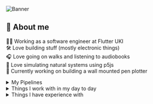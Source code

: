 <!-- Useful links -->
<!-- https://simpleicons.org/ -->
<!-- https://zzetao.github.io/awesome-github-profile/ -->


![Banner](https://i.imgur.com/BXIsTp4.png)

## 🧑 About me
🧑‍💻 Working as a software engineer at Flutter UKI<br/>
🛠️ Love building stuff (mostly electronic things)<br/>
🎧 Love going on walks and listening to audiobooks<br/>
📐 Love simulating natural systems using p5js<br/>
🔭 Currently working on building a wall mounted pen plotter<br/>

<details>
  <summary>My Pipelines</br></summary>

  KavaNest Client  
[![Live pipeline](https://github.com/InvisiBug/kavanest-client/actions/workflows/live.yaml/badge.svg)](https://github.com/InvisiBug/kavanest-client/actions/workflows/live.yaml&kill_cache=1)
[![Test pipeline](https://github.com/InvisiBug/kavanest-client/actions/workflows/test.yaml/badge.svg)](https://github.com/InvisiBug/kavanest-client/actions/workflows/test.yaml&kill_cache=1)

  KavaNest API  
[![Live pipeline](https://github.com/InvisiBug/kavanest-api/actions/workflows/live.yaml/badge.svg)](https://github.com/InvisiBug/kavanest-api/actions/workflows/live.yaml&kill_cache=1)
[![Test pipeline](https://github.com/InvisiBug/kavanest-api/actions/workflows/test.yaml/badge.svg)](https://github.com/InvisiBug/kavanest-api/actions/workflows/test.yaml&kill_cache=1)

KavaNest Controller  
[![Live pipeline](https://github.com/InvisiBug/kavanest-controller/actions/workflows/live.yaml/badge.svg)](https://github.com/InvisiBug/kavanest-controller/actions/workflows/live.yaml&kill_cache=1)
[![Test pipeline](https://github.com/InvisiBug/kavanest-controller/actions/workflows/test.yaml/badge.svg)](https://github.com/InvisiBug/kavanest-controller/actions/workflows/test.yaml&kill_cache=1)

KavaNest Scraper  
[![Live pipeline](https://github.com/InvisiBug/kavanest-scraper/actions/workflows/live.yaml/badge.svg)](https://github.com/InvisiBug/kavanest-scraper/actions/workflows/live.yaml&kill_cache=1)
[![Test pipeline](https://github.com/InvisiBug/kavanest-scraper/actions/workflows/test.yaml/badge.svg)](https://github.com/InvisiBug/kavanest-scraper/actions/workflows/test.yaml&kill_cache=1)

Kavanet.io  
[![Live pipeline](https://github.com/InvisiBug/kavanet-io-next/actions/workflows/live.yaml/badge.svg)](https://github.com/InvisiBug/kavanet-io-next/actions/workflows/live.yaml&kill_cache=1)


</details>


<details>
  <summary>Things I work with in my day to day</summary>

  ![React](https://img.shields.io/badge/React-20232a?&logo=react&logoColor=61DAFB)&nbsp;
  ![Jest](https://img.shields.io/badge/Jest-C21325?&logo=jest&logoColor=white)&nbsp;
  ![GraphQL](https://img.shields.io/badge/GraphQL-E10098?&logo=graphql&logoColor=white)&nbsp;
  ![Grafana](https://img.shields.io/badge/Grafana-F46800?&logo=grafana&logoColor=white)&nbsp;
  ![Kubernetes](https://img.shields.io/badge/Kubernetes-326CE5?&logo=kubernetes&logoColor=white)&nbsp;
  ![Helm](https://img.shields.io/badge/Helm-0F1689?logo=helm)&nbsp;
  ![Linux](https://img.shields.io/badge/Linux-FCC624?&logo=linux&logoColor=black)&nbsp;
  ![Prettier](https://img.shields.io/badge/Prettier-F7B93E?&logo=prettier&logoColor=black)&nbsp;
</details>

<details>
  <summary>Things I have experience with</summary><br/>

  Languages I use<br />
  ![TypeScript](https://img.shields.io/badge/Typescript-007ACC?&logo=typescript&logoColor=white)&nbsp;
  ![JavaScript](https://img.shields.io/badge/Javascript-323330?&logo=javascript&logoColor=F7DF1E)&nbsp;
  ![C++](https://img.shields.io/badge/C++-00599C?&logo=c++&logoColor=white)&nbsp;

   Operating systems I'm familiar with<br/>
  ![macOS](https://img.shields.io/badge/macOS-000000?&logo=macos&logoColor=F0F0F0)&nbsp;
  ![Windows](https://img.shields.io/badge/Windows-003399?&logo=windowsxp&logoColor=white)&nbsp;
  ![Linux](https://img.shields.io/badge/Linux-FCC624?&logo=linux&logoColor=black)&nbsp;
  ![Alpine Linux](https://img.shields.io/badge/Alpine_Linux-0D597F?&logo=alpine-linux&logoColor=white)&nbsp;
  ![Debian](https://img.shields.io/badge/Debian-D70A53?&logo=debian&logoColor=white)&nbsp;
  ![Ubuntu](https://img.shields.io/badge/Ubuntu-E95420?&logo=ubuntu&logoColor=white)&nbsp;

  Frameworks & Libraries<br />
  ![React](https://img.shields.io/badge/React-20232a?&logo=react)&nbsp;
  ![React Router](https://img.shields.io/badge/React_Router-CA4245?&logo=react-router&logoColor=white)&nbsp;
  ![Express.js](https://img.shields.io/badge/Express.js-404d59?&logo=express&logoColor=61DAFB)&nbsp;
  ![NextJS](https://img.shields.io/badge/Next-black?&logo=next.js&logoColor=white)&nbsp;
  ![Gatsby](https://img.shields.io/badge/Gatsby-663399?&logo=gatsby)&nbsp;
  ![NodeJS](https://img.shields.io/badge/Node.js-6DA55F?&logo=node.js&logoColor=white)&nbsp;
  ![Apollo-GraphQL](https://img.shields.io/badge/ApolloGraphQL-311C87?&logo=apollo-graphql)&nbsp;
  ![Socket.io](https://img.shields.io/badge/Socket.io-black?&logo=socket.io&badgeColor=010101)&nbsp;
  ![p5js](https://img.shields.io/badge/Processing-ED225D?&logo=p5.js&logoColor=FFFFFF)&nbsp;
  ![Styled Components](https://img.shields.io/badge/Emotion--Styled-DB7093?&logo=styled-components&logoColor=white)&nbsp;
  ![TailwindCSS](https://img.shields.io/badge/Tailwindcss-38B2AC?&logo=tailwind-css&logoColor=white)&nbsp;

  Software<br />
  ![Lightroom Classic](https://img.shields.io/badge/Lightroom%20Classic-31A8FF?&logo=Adobe%20Lightroom%20Classic&logoColor=white)&nbsp;
  ![Inkscape](https://img.shields.io/badge/Inkscape-e0e0e0?&logo=inkscape&logoColor=080A13)&nbsp;
  ![Visual Studio Code](https://img.shields.io/badge/Visual%20Studio%20Code-0078d7?&logo=visual-studio-code&logoColor=white)&nbsp;
  ![Arduino](https://img.shields.io/badge/-Arduino-00979D?&logo=Arduino&logoColor=white)&nbsp;
  ![Notion](https://img.shields.io/badge/Notion-000000?&logo=notion&logoColor=white)&nbsp;

  Other things<br/>
  ![Docker](https://img.shields.io/badge/Docker-0db7ed?&logo=docker&logoColor=white)&nbsp;
  ![Helm](https://img.shields.io/badge/Helm-0F1689?logo=helm)&nbsp;
  ![ArgoCD](https://img.shields.io/badge/Argo-EF7B4D?logo=argo&logoColor=white)&nbsp;
  ![MQTT](https://img.shields.io/badge/MQTT-3C5280?logo=eclipse-mosquitto&)&nbsp;
  ![Pi-Hole](https://img.shields.io/badge/PiHole-96060C?&logo=pi-hole&logoColor=white)&nbsp;
  ![Prometheus](https://img.shields.io/badge/Prometheus-E6522C?&logo=Prometheus&logoColor=white)&nbsp;
</details>
